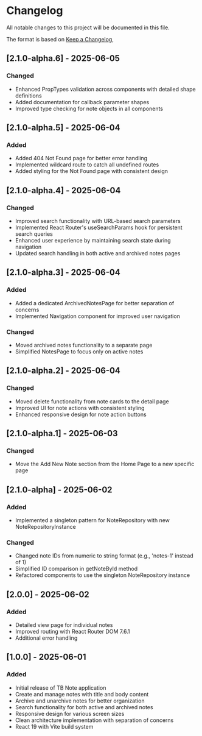 # Changelog

All notable changes to this project will be documented in this file.

The format is based on [Keep a Changelog](https://keepachangelog.com/en/1.0.0/),

## [2.1.0-alpha.6] - 2025-06-05

### Changed

- Enhanced PropTypes validation across components with detailed shape definitions
- Added documentation for callback parameter shapes
- Improved type checking for note objects in all components

## [2.1.0-alpha.5] - 2025-06-04

### Added

- Added 404 Not Found page for better error handling
- Implemented wildcard route to catch all undefined routes
- Added styling for the Not Found page with consistent design

## [2.1.0-alpha.4] - 2025-06-04

### Changed

- Improved search functionality with URL-based search parameters
- Implemented React Router's useSearchParams hook for persistent search queries
- Enhanced user experience by maintaining search state during navigation
- Updated search handling in both active and archived notes pages

## [2.1.0-alpha.3] - 2025-06-04

### Added

- Added a dedicated ArchivedNotesPage for better separation of concerns
- Implemented Navigation component for improved user navigation

### Changed

- Moved archived notes functionality to a separate page
- Simplified NotesPage to focus only on active notes

## [2.1.0-alpha.2] - 2025-06-04

### Changed

- Moved delete functionality from note cards to the detail page
- Improved UI for note actions with consistent styling
- Enhanced responsive design for note action buttons

## [2.1.0-alpha.1] - 2025-06-03

### Changed

- Move the Add New Note section from the Home Page to a new specific page

## [2.1.0-alpha] - 2025-06-02

### Added

- Implemented a singleton pattern for NoteRepository with new NoteRepositoryInstance

### Changed

- Changed note IDs from numeric to string format (e.g., 'notes-1' instead of 1)
- Simplified ID comparison in getNoteById method
- Refactored components to use the singleton NoteRepository instance

## [2.0.0] - 2025-06-02

### Added

- Detailed view page for individual notes
- Improved routing with React Router DOM 7.6.1
- Additional error handling

## [1.0.0] - 2025-06-01

### Added

- Initial release of TB Note application
- Create and manage notes with title and body content
- Archive and unarchive notes for better organization
- Search functionality for both active and archived notes
- Responsive design for various screen sizes
- Clean architecture implementation with separation of concerns
- React 19 with Vite build system
